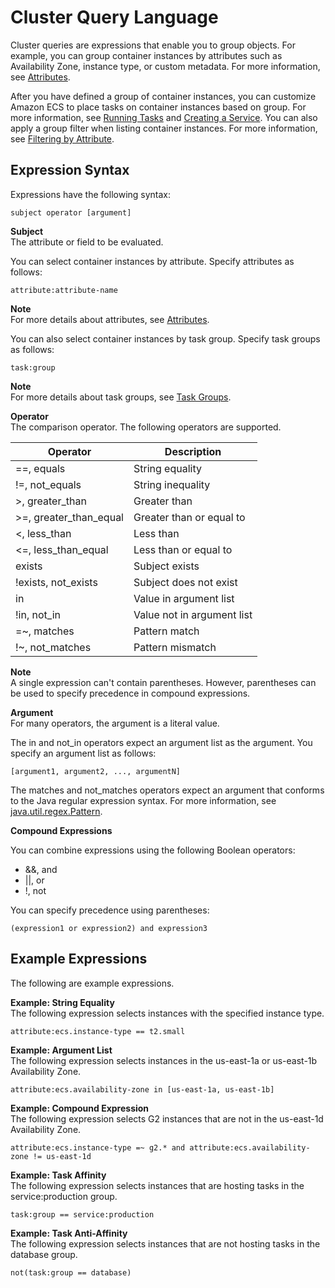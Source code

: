 # Cluster Query Language<a name="cluster-query-language"></a>

Cluster queries are expressions that enable you to group objects\. For example, you can group container instances by attributes such as Availability Zone, instance type, or custom metadata\. For more information, see [Attributes](task-placement-constraints.md#attributes)\.

After you have defined a group of container instances, you can customize Amazon ECS to place tasks on container instances based on group\. For more information, see [Running Tasks](ecs_run_task.md) and [Creating a Service](create-service.md)\. You can also apply a group filter when listing container instances\. For more information, see [Filtering by Attribute](task-placement-constraints.md#filter-attribute)\.

## Expression Syntax<a name="expression-syntax"></a>

Expressions have the following syntax:

```
subject operator [argument]
```

**Subject**  
The attribute or field to be evaluated\.

You can select container instances by attribute\. Specify attributes as follows:

```
attribute:attribute-name
```

**Note**  
For more details about attributes, see [Attributes](task-placement-constraints.md#attributes)\.

You can also select container instances by task group\. Specify task groups as follows:

```
task:group
```

**Note**  
For more details about task groups, see [Task Groups](task-placement-constraints.md#task-groups)\.

**Operator**  
The comparison operator\. The following operators are supported\.


| Operator | Description | 
| --- | --- | 
|  ==, equals  |  String equality  | 
|  \!=, not\_equals  |  String inequality  | 
|  >, greater\_than  |  Greater than  | 
|  >=, greater\_than\_equal  |  Greater than or equal to  | 
|  <, less\_than  |  Less than  | 
|  <=, less\_than\_equal  |  Less than or equal to  | 
|  exists  |  Subject exists  | 
|  \!exists, not\_exists  |  Subject does not exist  | 
|  in  |  Value in argument list  | 
|  \!in, not\_in  |  Value not in argument list  | 
|  =\~, matches  |  Pattern match  | 
|  \!\~, not\_matches  |  Pattern mismatch  | 

**Note**  
A single expression can't contain parentheses\. However, parentheses can be used to specify precedence in compound expressions\.

**Argument**  
For many operators, the argument is a literal value\.

The in and not\_in operators expect an argument list as the argument\. You specify an argument list as follows:

```
[argument1, argument2, ..., argumentN]
```

The matches and not\_matches operators expect an argument that conforms to the Java regular expression syntax\. For more information, see [java\.util\.regex\.Pattern](http://docs.oracle.com/javase/6/docs/api/java/util/regex/Pattern.html)\.

**Compound Expressions**

You can combine expressions using the following Boolean operators:
+ &&, and
+ \|\|, or
+ \!, not

You can specify precedence using parentheses:

```
(expression1 or expression2) and expression3
```

## Example Expressions<a name="expression-examples"></a>

The following are example expressions\.

**Example: String Equality**  
The following expression selects instances with the specified instance type\.

```
attribute:ecs.instance-type == t2.small
```

**Example: Argument List**  
The following expression selects instances in the us\-east\-1a or us\-east\-1b Availability Zone\.

```
attribute:ecs.availability-zone in [us-east-1a, us-east-1b]
```

**Example: Compound Expression**  
The following expression selects G2 instances that are not in the us\-east\-1d Availability Zone\.

```
attribute:ecs.instance-type =~ g2.* and attribute:ecs.availability-zone != us-east-1d
```

**Example: Task Affinity**  
The following expression selects instances that are hosting tasks in the service:production group\.

```
task:group == service:production
```

**Example: Task Anti\-Affinity**  
The following expression selects instances that are not hosting tasks in the database group\.

```
not(task:group == database)
```